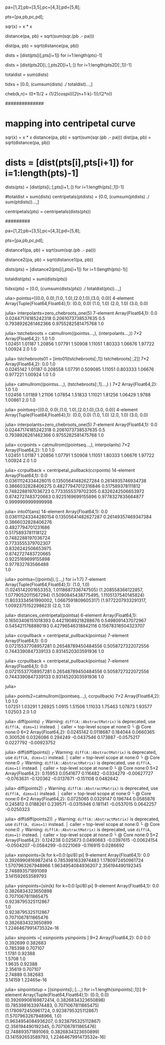 
pa=[1,2];pb=[3,5];pc=[4,3];pd=[5,8];

pts=[pa,pb,pc,pd];


sqr(x) = x * x

distance(pa, pb) = sqrt(sum(sqr.(pb .- pa)))

dist(pa, pb) = sqrt(distance(pa, pb))


dists = [dist(pts[i],pts[i+1]) for i=1:length(pts)-1]

dists = [dist(pts2D[i,:],pts2D[i+1,:]) for i=1:length(pts2D[:,1])-1]


totaldist = sum(dists)

tidxs = [0.0, (cumsum(dists) ./ totaldist)...,]


cheb(k,n)= (0+1)/2 + (1/2)*cospi(((2*(n+1-k)-1))/(2*n))


##############


# mapping into centripetal curve 

sqr(x) = x * x
distance(pa, pb) = sqrt(sum(sqr.(pb .- pa)))
dist(pa, pb) = sqrt(distance(pa, pb))

# dists = [dist(pts[i],pts[i+1]) for i=1:length(pts)-1]

dists(pts) = [dist(pts[i,:],pts[i+1,:]) for i=1:length(pts[:,1])-1]

#totaldist = sum(dists)
centripetals(ptdists) = [0.0, (cumsum(ptdists) ./ sum(ptdists))...,]

centripetals(pts) = centripetals(dists(pts))


#########


pa=[1,2];pb=[3,5];pc=[4,3];pd=[5,8];

pts=[pa,pb,pc,pd];

distance1(pa, pb) = sqrt(sum(sqr.(pb .- pa)))

distance2(pa, pb) = sqrt(distance1(pa, pb))

dists(pts) = [distance2(pts[i],pts[i+1]) for i=1:(length(pts)-1)]

totaldist(pts) = sum(dists(pts))

tidxs(pts) = [0.0, (cumsum(dists(pts)) ./ totaldist(pts))...,]







ulia> pointss=[(0.0, 0.0),(1.0, 1.0),(2.0,1.0),(3.0, 0.0)]
4-element Array{Tuple{Float64,Float64},1}:
 (0.0, 0.0)
 (1.0, 1.0)
 (2.0, 1.0)
 (3.0, 0.0)

julia> interpolants=zero_chebroots_one(5)
7-element Array{Float64,1}:
 0.0                
 0.02447174185242318
 0.2061073738537635 
 0.5                
 0.7938926261462366 
 0.9755282581475768 
 1.0                

julia> tstchebroots = catmullrom((pointss...,), (interpolants...,))
7×2 Array{Float64,2}:
 1.0      1.0    
 1.02451  1.01187
 1.20856  1.07791
 1.50908  1.11051
 1.80333  1.06676
 1.97722  1.00924
 2.0      1.0    


julia> tstchebroots01 = [into01(tstchebroots[:,1]) tstchebroots[:,2]]
7×2 Array{Float64,2}:
 0.0        1.0    
 0.0245142  1.01187
 0.208558   1.07791
 0.509085   1.11051
 0.803333   1.06676
 0.977221   1.00924
 1.0        1.0    
 
 
 julia> catmullrom((pointss...,), (tstchebroots[:,1]...,) )
7×2 Array{Float64,2}:
 1.0      1.0    
 1.02456  1.01189
 1.21106  1.07854
 1.51833  1.11021
 1.81256  1.06429
 1.9788   1.00861
 2.0      1.0    




julia> pointseq=[(0.0, 0.0),(1.0, 1.0),(2.0,1.0),(3.0, 0.0)]
4-element Array{Tuple{Float64,Float64},1}:
 (0.0, 0.0)
 (1.0, 1.0)
 (2.0, 1.0)
 (3.0, 0.0)

julia> interpolants=zero_chebroots_one(5)
7-element Array{Float64,1}:
 0.0                
 0.02447174185242318
 0.2061073738537635 
 0.5                
 0.7938926261462366 
 0.9755282581475768 
 1.0                

julia> ccrpoints = catmullrom((pointseq...,), interpolants)
7×2 Array{Float64,2}:
 1.0      1.0    
 1.02451  1.01187
 1.20856  1.07791
 1.50908  1.11051
 1.80333  1.06676
 1.97722  1.00924
 2.0      1.0    


julia> ccrpullback = centripetal_pullback(ccrpoints)
14-element Array{Float64,1}:
 0.0                
 0.03611124334428015
 0.13505641482627284
 0.2614935746934738 
 0.3866032828406275 
 0.48277947012316846
 0.517589378111812  
 0.7482288197036723 
 0.7733555379702305 
 0.8326242506653972 
 0.8742727483720663 
 0.9225169699155896 
 0.9778327835664877 
 0.9999999999999998 


julia> into01(ans)
14-element Array{Float64,1}:
 0.0                 
 0.036111243344280154
 0.13505641482627287 
 0.26149357469347384 
 0.3866032828406276  
 0.4827794701231686  
 0.5175893781118122  
 0.7482288197036724  
 0.7733555379702307  
 0.8326242506653975  
 0.8742727483720665  
 0.9225169699155898  
 0.977832783566488   
 1.0 
 
 
 

julia> pointsa=[(points[i,:]...,) for i=1:7]
7-element Array{Tuple{Float64,Float64},1}:
 (1.0, 1.0)                              
 (1.0245142001653353, 1.0118687336747505)
 (1.208558366122857, 1.0779052011567294) 
 (1.5090845438775495, 1.1105137540145824)
 (1.8033334561990002, 1.0667591809605317)
 (1.9772207933291317, 1.0092375152298623)
 (2.0, 1.0)                              

julia> distances_centripetal(pointsa)
6-element Array{Float64,1}:
 0.16503406151018393
 0.44219089218288676
 0.5498091437072967 
 0.5454211768880193 
 0.42796546318842116
 0.15678318504323707

julia> ccrpullback = centripetal_pullback(pointsa)
7-element Array{Float64,1}:
 0.0                
 0.07215537708957281
 0.26548789450484556
 0.5058727322072556 
 0.7443390847339133 
 0.9314520303591936 
 1.0     
 
 
 julia> ccrpullback = centripetal_pullback(pointsa)
7-element Array{Float64,1}:
 0.0                
 0.07215537708957281
 0.26548789450484556
 0.5058727322072556 
 0.7443390847339133 
 0.9314520303591936 
 1.0                

julia> 

julia> points2=catmullrom((pointseq...,), ccrpullback)
7×2 Array{Float64,2}:
 1.0      1.0    
 1.07251  1.03291
 1.26925  1.0915 
 1.51506  1.11033
 1.75463  1.07873
 1.93577  1.02503
 2.0      1.0    

julia> diff(points)
┌ Warning: `diff(A::AbstractMatrix)` is deprecated, use `diff(A, dims=1)` instead.
│   caller = top-level scope at none:0
└ @ Core none:0
6×2 Array{Float64,2}:
 0.0245142   0.0118687 
 0.184044    0.0660365 
 0.300526    0.0326086 
 0.294249   -0.0437546 
 0.173887   -0.0575217 
 0.0227792  -0.00923752

julia> diff(diff(points))
┌ Warning: `diff(A::AbstractMatrix)` is deprecated, use `diff(A, dims=1)` instead.
│   caller = top-level scope at none:0
└ @ Core none:0
┌ Warning: `diff(A::AbstractMatrix)` is deprecated, use `diff(A, dims=1)` instead.
│   caller = top-level scope at none:0
└ @ Core none:0
5×2 Array{Float64,2}:
  0.15953      0.0541677
  0.116482    -0.0334279
 -0.00627727  -0.0763631
 -0.120362    -0.0137671
 -0.151108     0.0482842

julia> diff(points2)
┌ Warning: `diff(A::AbstractMatrix)` is deprecated, use `diff(A, dims=1)` instead.
│   caller = top-level scope at none:0
└ @ Core none:0
6×2 Array{Float64,2}:
 0.0725065   0.0329147
 0.196744    0.0585876
 0.245812    0.0188261
 0.239571   -0.0315946
 0.181141   -0.0537015
 0.0642257  -0.0250323

julia> diff(diff(points2))
┌ Warning: `diff(A::AbstractMatrix)` is deprecated, use `diff(A, dims=1)` instead.
│   caller = top-level scope at none:0
└ @ Core none:0
┌ Warning: `diff(A::AbstractMatrix)` is deprecated, use `diff(A, dims=1)` instead.
│   caller = top-level scope at none:0
└ @ Core none:0
5×2 Array{Float64,2}:
  0.124238     0.025673 
  0.0490683   -0.0397615
 -0.00624154  -0.0504207
 -0.0584299   -0.0221069
 -0.116915     0.0286692

 
 
 
 
 julia> xsinpoints=[k for k=0.0:(pi/8):pi]
9-element Array{Float64,1}:
 0.0                
 0.39269908169872414
 0.7853981633974483 
 1.1780972450961724 
 1.5707963267948966 
 1.9634954084936207 
 2.356194490192345  
 2.748893571891069  
 3.141592653589793  

julia> ysinpoints=[sin(k) for k=0.0:(pi/8):pi]
9-element Array{Float64,1}:
 0.0                   
 0.3826834323650898    
 0.7071067811865475    
 0.9238795325112867    
 1.0                   
 0.9238795325112867    
 0.7071067811865476    
 0.3826834323650899    
 1.2246467991473532e-16

julia> sinpoints =[ xsinpoints ysinpoints ]
9×2 Array{Float64,2}:
 0.0       0.0        
 0.392699  0.382683   
 0.785398  0.707107   
 1.1781    0.92388    
 1.5708    1.0        
 1.9635    0.92388    
 2.35619   0.707107   
 2.74889   0.382683   
 3.14159   1.22465e-16

julia> sinpointstup = [(sinpoints[i,:]...,) for i=1:length(sinpoints[:,1])]
9-element Array{Tuple{Float64,Float64},1}:
 (0.0, 0.0)                                 
 (0.39269908169872414, 0.3826834323650898)  
 (0.7853981633974483, 0.7071067811865475)   
 (1.1780972450961724, 0.9238795325112867)   
 (1.5707963267948966, 1.0)                  
 (1.9634954084936207, 0.9238795325112867)   
 (2.356194490192345, 0.7071067811865476)    
 (2.748893571891069, 0.3826834323650899)    
 (3.141592653589793, 1.2246467991473532e-16)


